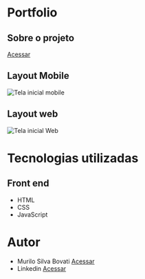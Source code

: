 # Portfolio

## Sobre o projeto
<a href=https://murilobovati.github.io/portfolio target="_blank"> Acessar </a>



## Layout Mobile
![Tela inicial mobile](https://user-images.githubusercontent.com/93354240/224235281-b9ef4e14-436c-4eec-afb2-d0ecb23d1ddb.png)

## Layout web
![Tela inicial Web](https://user-images.githubusercontent.com/93354240/224235308-4d54dab9-a270-40be-91c4-0791e5abd33e.png)


# Tecnologias utilizadas

## Front end
- HTML
- CSS 
- JavaScript

# Autor
- Murilo Silva Bovati <a href=https://murilobovati.github.io/portfolio target="_blank"> Acessar </a>
- Linkedin <a href=https://www.linkedin.com/in/murilo-silva-bovati-baa645195 target="_blank"> Acessar </a>
